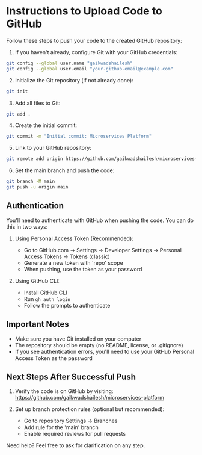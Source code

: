 # Instructions to Upload Code to GitHub

Follow these steps to push your code to the created GitHub repository:

1. If you haven't already, configure Git with your GitHub credentials:
```bash
git config --global user.name "gaikwadshailesh"
git config --global user.email "your-github-email@example.com"
```

2. Initialize the Git repository (if not already done):
```bash
git init
```

3. Add all files to Git:
```bash
git add .
```

4. Create the initial commit:
```bash
git commit -m "Initial commit: Microservices Platform"
```

5. Link to your GitHub repository:
```bash
git remote add origin https://github.com/gaikwadshailesh/microservices-platform.git
```

6. Set the main branch and push the code:
```bash
git branch -M main
git push -u origin main
```

## Authentication

You'll need to authenticate with GitHub when pushing the code. You can do this in two ways:

1. Using Personal Access Token (Recommended):
   - Go to GitHub.com → Settings → Developer Settings → Personal Access Tokens → Tokens (classic)
   - Generate a new token with 'repo' scope
   - When pushing, use the token as your password

2. Using GitHub CLI:
   - Install GitHub CLI
   - Run `gh auth login`
   - Follow the prompts to authenticate

## Important Notes

- Make sure you have Git installed on your computer
- The repository should be empty (no README, license, or .gitignore)
- If you see authentication errors, you'll need to use your GitHub Personal Access Token as the password

## Next Steps After Successful Push

1. Verify the code is on GitHub by visiting:
   https://github.com/gaikwadshailesh/microservices-platform

2. Set up branch protection rules (optional but recommended):
   - Go to repository Settings → Branches
   - Add rule for the 'main' branch
   - Enable required reviews for pull requests

Need help? Feel free to ask for clarification on any step.
